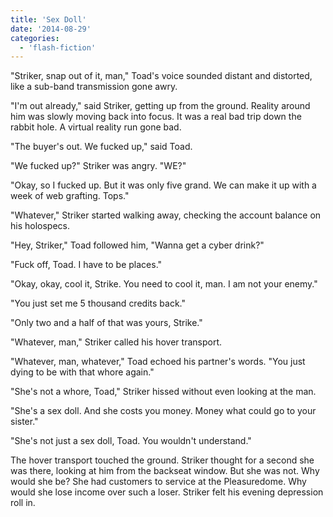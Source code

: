 ```yaml
---
title: 'Sex Doll'
date: '2014-08-29'
categories:
  - 'flash-fiction'
---
```


"Striker, snap out of it, man," Toad's voice sounded distant and distorted, like
a sub-band transmission gone awry.

<!-- truncate -->


"I'm out already," said Striker, getting up from the ground. Reality around him
was slowly moving back into focus. It was a real bad trip down the rabbit hole.
A virtual reality run gone bad.

"The buyer's out. We fucked up," said Toad.

"We fucked up?" Striker was angry. "WE?"

"Okay, so I fucked up. But it was only five grand. We can make it up with a week
of web grafting. Tops."

"Whatever," Striker started walking away, checking the account balance on his
holospecs.

"Hey, Striker," Toad followed him, "Wanna get a cyber drink?"

"Fuck off, Toad. I have to be places."

"Okay, okay, cool it, Strike. You need to cool it, man. I am not your enemy."

"You just set me 5 thousand credits back."

"Only two and a half of that was yours, Strike."

"Whatever, man," Striker called his hover transport.

"Whatever, man, whatever," Toad echoed his partner's words. "You just dying to
be with that whore again."

"She's not a whore, Toad," Striker hissed without even looking at the man.

"She's a sex doll. And she costs you money. Money what could go to your sister."

"She's not just a sex doll, Toad. You wouldn't understand."

The hover transport touched the ground. Striker thought for a second she was
there, looking at him from the backseat window. But she was not. Why would she
be? She had customers to service at the Pleasuredome. Why would she lose income
over such a loser. Striker felt his evening depression roll in.
